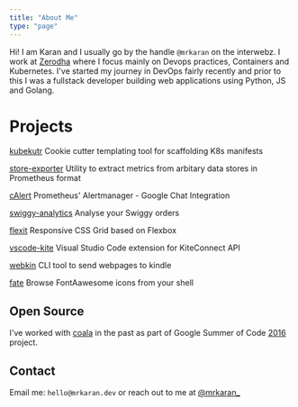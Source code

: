 ```yaml
---
title: "About Me"
type: "page"
---
```


Hi! I am Karan and I usually go by the handle `@mrkaran` on the interwebz. I work at [Zerodha](https://zerodha.com) where I focus mainly on Devops practices, Containers and Kubernetes. I've started my journey in DevOps fairly recently and prior to this I was a fullstack developer building web applications using Python, JS and Golang.

# Projects

[kubekutr](https://github.com/mr-karan/kubekutr/) Cookie cutter templating tool for scaffolding K8s manifests

[store-exporter](https://github.com/mr-karan/store-exporter/) Utility to extract metrics from arbitary data stores in Prometheus format

[cAlert](https://github.com/mr-karan/calert) Prometheus' Alertmanager - Google Chat Integration

[swiggy-analytics](https://github.com/mr-karan/swiggy-analytics) Analyse your Swiggy orders

[flexit](https://github.com/mr-karan/flexit) Responsive CSS Grid based on Flexbox

[vscode-kite](https://github.com/mr-karan/vscode-kite) Visual Studio Code extension for KiteConnect API

[webkin](https://github.com/mr-karan/webkin) CLI tool to send webpages to kindle

[fate](https://github.com/mr-karan/fate) Browse FontAawesome icons from your shell

## Open Source

I've worked with [coala](https://coala.org) in the past as part of Google Summer of Code [2016](https://summerofcode.withgoogle.com/archive/2016/projects/5563734458105856/) project.

## Contact

Email me: `hello@mrkaran.dev` or reach out to me at [@mrkaran\_](https://twitter.com/mrkaran_)

